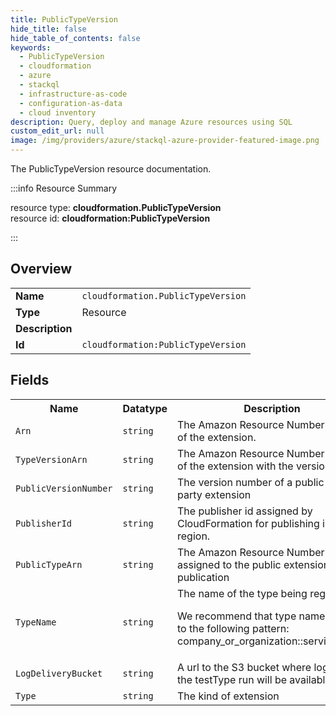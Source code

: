 ```yaml
---
title: PublicTypeVersion
hide_title: false
hide_table_of_contents: false
keywords:
  - PublicTypeVersion
  - cloudformation
  - azure
  - stackql
  - infrastructure-as-code
  - configuration-as-data
  - cloud inventory
description: Query, deploy and manage Azure resources using SQL
custom_edit_url: null
image: /img/providers/azure/stackql-azure-provider-featured-image.png
---
```

The PublicTypeVersion resource documentation.

:::info Resource Summary

<div class="row">
<div class="providerDocColumn">
<span>resource type:&nbsp;<b>cloudformation.PublicTypeVersion</b></span><br />
<span>resource id:&nbsp;<b>cloudformation:PublicTypeVersion</b></span><br />
</div>
</div>

:::

## Overview
<table><tbody>
<tr><td><b>Name</b></td><td><code>cloudformation.PublicTypeVersion</code></td></tr>
<tr><td><b>Type</b></td><td>Resource</td></tr>
<tr><td><b>Description</b></td><td></td></tr>
<tr><td><b>Id</b></td><td><code>cloudformation:PublicTypeVersion</code></td></tr>
</tbody></table>

## Fields
<table><tbody>
<tr><th>Name</th><th>Datatype</th><th>Description</th></tr>
<tr><td><code>Arn</code></td><td><code>string</code></td><td>The Amazon Resource Number (ARN) of the extension.</td></tr><tr><td><code>TypeVersionArn</code></td><td><code>string</code></td><td>The Amazon Resource Number (ARN) of the extension with the versionId.</td></tr><tr><td><code>PublicVersionNumber</code></td><td><code>string</code></td><td>The version number of a public third-party extension</td></tr><tr><td><code>PublisherId</code></td><td><code>string</code></td><td>The publisher id assigned by CloudFormation for publishing in this region.</td></tr><tr><td><code>PublicTypeArn</code></td><td><code>string</code></td><td>The Amazon Resource Number (ARN) assigned to the public extension upon publication</td></tr><tr><td><code>TypeName</code></td><td><code>string</code></td><td>The name of the type being registered.

We recommend that type names adhere to the following pattern: company_or_organization::service::type.</td></tr><tr><td><code>LogDeliveryBucket</code></td><td><code>string</code></td><td>A url to the S3 bucket where logs for the testType run will be available</td></tr><tr><td><code>Type</code></td><td><code>string</code></td><td>The kind of extension</td></tr>
</tbody></table>